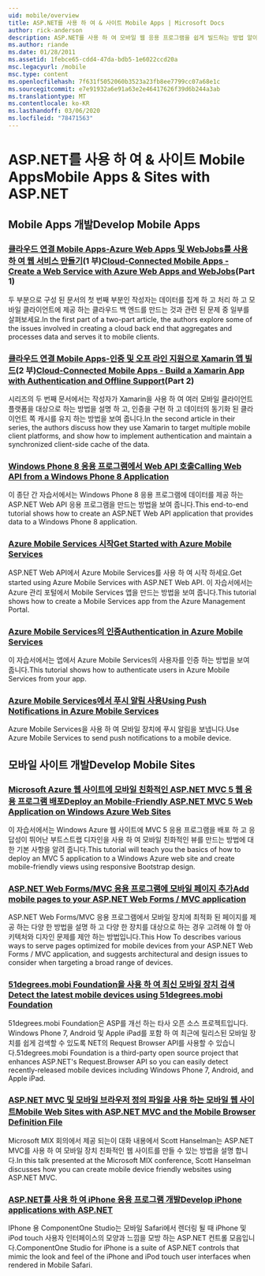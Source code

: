 ```yaml
---
uid: mobile/overview
title: ASP.NET를 사용 하 여 & 사이트 Mobile Apps | Microsoft Docs
author: rick-anderson
description: ASP.NET를 사용 하 여 모바일 웹 응용 프로그램을 쉽게 빌드하는 방법 알아보기
ms.author: riande
ms.date: 01/28/2011
ms.assetid: 1febce65-cdd4-47da-bdb5-1e6022ccd20a
msc.legacyurl: /mobile
msc.type: content
ms.openlocfilehash: 7f631f5052060b3523a23fb8ee7799cc07a68e1c
ms.sourcegitcommit: e7e91932a6e91a63e2e46417626f39d6b244a3ab
ms.translationtype: MT
ms.contentlocale: ko-KR
ms.lasthandoff: 03/06/2020
ms.locfileid: "78471563"
---
```

# <a name="mobile-apps--sites-with-aspnet"></a><span data-ttu-id="eb6cc-103">ASP.NET를 사용 하 여 & 사이트 Mobile Apps</span><span class="sxs-lookup"><span data-stu-id="eb6cc-103">Mobile Apps & Sites with ASP.NET</span></span>

## <a name="develop-mobile-apps"></a><span data-ttu-id="eb6cc-104">Mobile Apps 개발</span><span class="sxs-lookup"><span data-stu-id="eb6cc-104">Develop Mobile Apps</span></span>

### <a name="cloud-connected-mobile-apps---create-a-web-service-with-azure-web-apps-and-webjobspart-1"></a><span data-ttu-id="eb6cc-105">[클라우드 연결 Mobile Apps-Azure Web Apps 및 WebJobs를 사용 하 여 웹 서비스 만들기](https://msdn.microsoft.com/magazine/mt185572)(1 부)</span><span class="sxs-lookup"><span data-stu-id="eb6cc-105">[Cloud-Connected Mobile Apps - Create a Web Service with Azure Web Apps and WebJobs](https://msdn.microsoft.com/magazine/mt185572)(Part 1)</span></span>

<span data-ttu-id="eb6cc-106">두 부분으로 구성 된 문서의 첫 번째 부분인 작성자는 데이터를 집계 하 고 처리 하 고 모바일 클라이언트에 제공 하는 클라우드 백 엔드를 만드는 것과 관련 된 문제 중 일부를 살펴보세요.</span><span class="sxs-lookup"><span data-stu-id="eb6cc-106">In the first part of a two-part article, the authors explore some of the issues involved in creating a cloud back end that aggregates and processes data and serves it to mobile clients.</span></span>

### <a name="cloud-connected-mobile-apps---build-a-xamarin-app-with-authentication-and-offline-supportpart-2"></a><span data-ttu-id="eb6cc-107">[클라우드 연결 Mobile Apps-인증 및 오프 라인 지원으로 Xamarin 앱 빌드](https://msdn.microsoft.com/magazine/mt422581.aspx)(2 부)</span><span class="sxs-lookup"><span data-stu-id="eb6cc-107">[Cloud-Connected Mobile Apps - Build a Xamarin App with Authentication and Offline Support](https://msdn.microsoft.com/magazine/mt422581.aspx)(Part 2)</span></span>

<span data-ttu-id="eb6cc-108">시리즈의 두 번째 문서에서는 작성자가 Xamarin을 사용 하 여 여러 모바일 클라이언트 플랫폼을 대상으로 하는 방법을 설명 하 고, 인증을 구현 하 고 데이터의 동기화 된 클라이언트 쪽 캐시를 유지 하는 방법을 보여 줍니다.</span><span class="sxs-lookup"><span data-stu-id="eb6cc-108">In the second article in their series, the authors discuss how they use Xamarin to target multiple mobile client platforms, and show how to implement authentication and maintain a synchronized client-side cache of the data.</span></span>

### <a name="calling-web-api-from-a-windows-phone-8-application"></a>[<span data-ttu-id="eb6cc-109">Windows Phone 8 응용 프로그램에서 Web API 호출</span><span class="sxs-lookup"><span data-stu-id="eb6cc-109">Calling Web API from a Windows Phone 8 Application</span></span>](../web-api/overview/mobile-clients/calling-web-api-from-a-windows-phone-8-application.md)

<span data-ttu-id="eb6cc-110">이 종단 간 자습서에서는 Windows Phone 8 응용 프로그램에 데이터를 제공 하는 ASP.NET Web API 응용 프로그램을 만드는 방법을 보여 줍니다.</span><span class="sxs-lookup"><span data-stu-id="eb6cc-110">This end-to-end tutorial shows how to create an ASP.NET Web API application that provides data to a Windows Phone 8 application.</span></span>

### <a name="get-started-with-azure-mobile-services"></a>[<span data-ttu-id="eb6cc-111">Azure Mobile Services 시작</span><span class="sxs-lookup"><span data-stu-id="eb6cc-111">Get Started with Azure Mobile Services</span></span>](https://azure.microsoft.com/documentation/articles/mobile-services-dotnet-backend-windows-store-dotnet-get-started?WT.mc_id=zumo_aspnet)

<span data-ttu-id="eb6cc-112">ASP.NET Web API에서 Azure Mobile Services를 사용 하 여 시작 하세요.</span><span class="sxs-lookup"><span data-stu-id="eb6cc-112">Get started using Azure Mobile Services with ASP.NET Web API.</span></span> <span data-ttu-id="eb6cc-113">이 자습서에서는 Azure 관리 포털에서 Mobile Services 앱을 만드는 방법을 보여 줍니다.</span><span class="sxs-lookup"><span data-stu-id="eb6cc-113">This tutorial shows how to create a Mobile Services app from the Azure Management Portal.</span></span>

### <a name="authentication-in-azure-mobile-services"></a>[<span data-ttu-id="eb6cc-114">Azure Mobile Services의 인증</span><span class="sxs-lookup"><span data-stu-id="eb6cc-114">Authentication in Azure Mobile Services</span></span>](https://azure.microsoft.com/documentation/articles/mobile-services-dotnet-backend-windows-store-dotnet-get-started-users/?WT.mc_id=zumo_aspnet)

<span data-ttu-id="eb6cc-115">이 자습서에서는 앱에서 Azure Mobile Services의 사용자를 인증 하는 방법을 보여 줍니다.</span><span class="sxs-lookup"><span data-stu-id="eb6cc-115">This tutorial shows how to authenticate users in Azure Mobile Services from your app.</span></span>

### <a name="using-push-notifications-in-azure-mobile-services"></a>[<span data-ttu-id="eb6cc-116">Azure Mobile Services에서 푸시 알림 사용</span><span class="sxs-lookup"><span data-stu-id="eb6cc-116">Using Push Notifications in Azure Mobile Services</span></span>](https://azure.microsoft.com/documentation/articles/mobile-services-dotnet-backend-windows-store-dotnet-get-started-push/?WT.mc_id=zumo_aspnet)

<span data-ttu-id="eb6cc-117">Azure Mobile Services을 사용 하 여 모바일 장치에 푸시 알림을 보냅니다.</span><span class="sxs-lookup"><span data-stu-id="eb6cc-117">Use Azure Mobile Services to send push notifications to a mobile device.</span></span>

## <a name="develop-mobile-sites"></a><span data-ttu-id="eb6cc-118">모바일 사이트 개발</span><span class="sxs-lookup"><span data-stu-id="eb6cc-118">Develop Mobile Sites</span></span>

### <a name="deploy-an-mobile-friendly-aspnet-mvc-5-web-application-on-windows-azure-web-sites"></a>[<span data-ttu-id="eb6cc-119">Microsoft Azure 웹 사이트에 모바일 친화적인 ASP.NET MVC 5 웹 응용 프로그램 배포</span><span class="sxs-lookup"><span data-stu-id="eb6cc-119">Deploy an Mobile-Friendly ASP.NET MVC 5 Web Application on Windows Azure Web Sites</span></span>](https://docs.microsoft.com/azure/app-service-web/web-sites-dotnet-deploy-aspnet-mvc-mobile-app)

<span data-ttu-id="eb6cc-120">이 자습서에서는 Windows Azure 웹 사이트에 MVC 5 응용 프로그램을 배포 하 고 응답성이 뛰어난 부트스트랩 디자인을 사용 하 여 모바일 친화적인 뷰를 만드는 방법에 대 한 기본 사항을 알려 줍니다.</span><span class="sxs-lookup"><span data-stu-id="eb6cc-120">This tutorial will teach you the basics of how to deploy an MVC 5 application to a Windows Azure web site and create mobile-friendly views using responsive Bootstrap design.</span></span>

### <a name="add-mobile-pages-to-your-aspnet-web-forms--mvc-application"></a>[<span data-ttu-id="eb6cc-121">ASP.NET Web Forms/MVC 응용 프로그램에 모바일 페이지 추가</span><span class="sxs-lookup"><span data-stu-id="eb6cc-121">Add mobile pages to your ASP.NET Web Forms / MVC application</span></span>](../whitepapers/add-mobile-pages-to-your-aspnet-web-forms-mvc-application.md)

<span data-ttu-id="eb6cc-122">ASP.NET Web Forms/MVC 응용 프로그램에서 모바일 장치에 최적화 된 페이지를 제공 하는 다양 한 방법을 설명 하 고 다양 한 장치를 대상으로 하는 경우 고려해 야 할 아키텍처와 디자인 문제를 제안 하는 방법입니다.</span><span class="sxs-lookup"><span data-stu-id="eb6cc-122">This How To describes various ways to serve pages optimized for mobile devices from your ASP.NET Web Forms / MVC application, and suggests architectural and design issues to consider when targeting a broad range of devices.</span></span>

### <a name="detect-the-latest-mobile-devices-using-51degreesmobi-foundation"></a>[<span data-ttu-id="eb6cc-123">51degrees.mobi Foundation을 사용 하 여 최신 모바일 장치 검색</span><span class="sxs-lookup"><span data-stu-id="eb6cc-123">Detect the latest mobile devices using 51degrees.mobi Foundation</span></span>](https://github.com/51Degrees/dotNET-Device-Detection)

<span data-ttu-id="eb6cc-124">51degrees.mobi Foundation은 ASP를 개선 하는 타사 오픈 소스 프로젝트입니다. Windows Phone 7, Android 및 Apple iPad를 포함 하 여 최근에 릴리스된 모바일 장치를 쉽게 검색할 수 있도록 NET의 Request Browser API를 사용할 수 있습니다.</span><span class="sxs-lookup"><span data-stu-id="eb6cc-124">51degrees.mobi Foundation is a third-party open source project that enhances ASP.NET's Request.Browser API so you can easily detect recently-released mobile devices including Windows Phone 7, Android, and Apple iPad.</span></span>

### <a name="mobile-web-sites-with-aspnet-mvc-and-the-mobile-browser-definition-file"></a>[<span data-ttu-id="eb6cc-125">ASP.NET MVC 및 모바일 브라우저 정의 파일을 사용 하는 모바일 웹 사이트</span><span class="sxs-lookup"><span data-stu-id="eb6cc-125">Mobile Web Sites with ASP.NET MVC and the Mobile Browser Definition File</span></span>](http://www.hanselman.com/blog/MixMobileWebSitesWithASPNETMVCAndTheMobileBrowserDefinitionFile.aspx)

<span data-ttu-id="eb6cc-126">Microsoft MIX 회의에서 제공 되는이 대화 내용에서 Scott Hanselman는 ASP.NET MVC를 사용 하 여 모바일 장치 친화적인 웹 사이트를 만들 수 있는 방법을 설명 합니다.</span><span class="sxs-lookup"><span data-stu-id="eb6cc-126">In this talk presented at the Microsoft MIX conference, Scott Hanselman discusses how you can create mobile device friendly websites using ASP.NET MVC.</span></span>

### <a name="develop-iphone-applications-with-aspnet"></a>[<span data-ttu-id="eb6cc-127">ASP.NET를 사용 하 여 iPhone 응용 프로그램 개발</span><span class="sxs-lookup"><span data-stu-id="eb6cc-127">Develop iPhone applications with ASP.NET</span></span>](http://labs.componentone.com/iPhone/)

<span data-ttu-id="eb6cc-128">IPhone 용 ComponentOne Studio는 모바일 Safari에서 렌더링 될 때 iPhone 및 iPod touch 사용자 인터페이스의 모양과 느낌을 모방 하는 ASP.NET 컨트롤 모음입니다.</span><span class="sxs-lookup"><span data-stu-id="eb6cc-128">ComponentOne Studio for iPhone is a suite of ASP.NET controls that mimic the look and feel of the iPhone and iPod touch user interfaces when rendered in Mobile Safari.</span></span>
